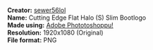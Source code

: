 **Creator:** [sewer56lol](//github.com/sewer56lol)<br />
**Name:** Cutting Edge Flat Halo (S) Slim Bootlogo<br />
**Made using:** [Adobe Phototoshoppu!](//www.adobe.com/uk/downloads.html)<br />
**Resolution:** 1920x1080 (Original)<br />
**File format:** PNG
